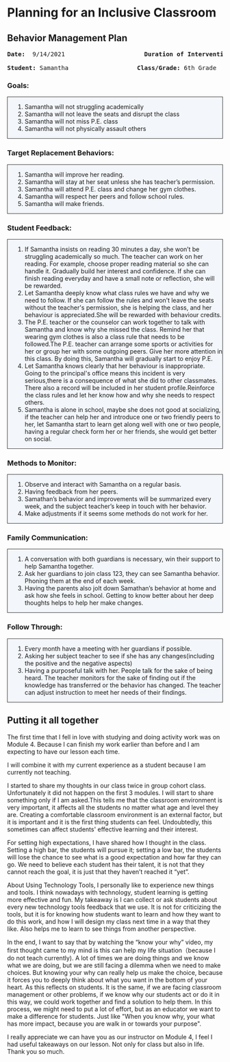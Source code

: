 # Planning for an Inclusive Classroom

## Behavior Management Plan
<pre>
<b>Date:</b>  9/14/2021      	             <b>Duration of Intervention:</b>  Approx. 3 months

<b>Student:</b> Samantha                   <b>Class/Grade:</b> 6th Grade
</pre>

### Goals:
<ol style="border:1px solid #333;padding:14px 0 14px 40px;background-color:#f3f6fa;">
<li>Samantha  will not struggling academically</li>
<li>Samantha  will not leave the seats and disrupt the class</li>
<li>Samantha  will not miss P.E. class</li>
<li>Samantha  will not physically assault others</li>
</ol>




### Target Replacement Behaviors: 
<ol style="border:1px solid #333;padding:14px 0 14px 40px;background-color:#f3f6fa;">
<li>Samantha will improve her reading.</li>
<li>Samantha will stay at her seat unless she has teacher’s permission.</li>
<li>Samantha will attend P.E. class and change her gym clothes.</li>
<li>Samantha will respect her peers and follow school rules.</li>
<li>Samantha will make friends.</li>
</ol>




### Student Feedback: 
<ol style="border:1px solid #333;padding:14px 0 14px 40px;background-color:#f3f6fa;">
<li>If Samantha insists on reading 30 minutes a day, she won’t be struggling academically so much. The teacher can work on her reading. For example, choose proper reading material so she can handle it. Gradually build her interest and confidence. If she can finish reading everyday and have a small note or reflection, she will be rewarded.</li>
<li>Let Samantha deeply know what class rules we have and why we need to follow. If she can follow the rules and won’t leave the seats without the teacher's permission, she is helping the class, and her behaviour is appreciated.She will be rewarded with behaviour credits.</li>
<li>The P.E. teacher or the counselor can work together to talk with Samantha and know why she missed the class. Remind her that wearing gym clothes is also a class rule that needs to be followed.The P.E. teacher can arrange some sports or activities for her or group her with some outgoing peers. Give her more attention in this class. By doing this, Samantha will gradually start to enjoy P.E.</li>
<li>Let Samantha knows clearly that her behaviour is inappropriate. Going to the principal's office means this incident is very serious,there is a consequence of  what she did to other classmates. There also a record will be included in her student profile.Reinforce the class rules and let her know how and why she needs to respect others.</li>
<li>Samantha is alone in school, maybe she does not good at socializing, if the teacher can help her and introduce one or two friendly peers to her, let Samantha start to learn get along well with one or two people, having a regular check form her or her friends, she would get better on social.</li>
</ol>




### Methods to Monitor:
<ol style="border:1px solid #333;padding:14px 0 14px 40px;background-color:#f3f6fa;">
<li>Observe and interact with Samantha on a regular basis.</li>
<li>Having feedback from her peers.</li>
<li>Samathan’s  behavior and improvements will be summarized every week, and the subject teacher’s keep in touch with her behavior.</li>
<li>Make adjustments if it seems some methods do not work for her.</li>
</ol>

### Family Communication: 
<ol style="border:1px solid #333;padding:14px 0 14px 40px;background-color:#f3f6fa;">
<li>A conversation with both guardians is necessary, win their support to help Samantha together.</li>
<li>Ask her guardians to join class 123, they can see Samantha behavior. Phoning them at the end of each week. </li>
<li>Having the parents also jolt down Samathan’s behavior at home and ask how she feels in school. Getting to know better about her deep thoughts helps to help her make changes.</li>
</ol>



### Follow Through: 
<ol style="border:1px solid #333;padding:14px 0 14px 40px;background-color:#f3f6fa;">
<li>Every month have a meeting with her guardians if possible.</li>
<li>Asking her subject teacher to see if she has any changes(including the positive and the negative aspects)</li>
<li>Having a purposeful talk with her. People talk for the sake of being heard. The teacher monitors for the sake of finding out if the knowledge has transferred or the behavior has changed. The teacher can adjust instruction to meet her needs of their findings. </li>
</ol>

## Putting it all together
The first time that I fell  in love with studying and doing activity work was on Module 4. Because I can finish my work earlier than before and I am expecting to have our lesson each time.

 

 

I will combine it with my current experience as a student because I am currently not teaching.

 

 

I started to share my thoughts in our class twice in group cohort class. Unfortunately it did not happen on the first 3 modules. I will start to share something only if I am asked.This tells me that the classroom environment is very important, it affects all the students no matter what age and level they are. Creating a comfortable classroom environment is an external factor, but it is important and it is the first thing students can feel. Undoubtedly, this sometimes can affect students' effective learning and their interest.

 

 

For setting high expectations, I have shared how I thought in the class. Setting a high bar, the students will pursue it; setting a low bar, the students will lose the chance to see what is a good expectation and how far they can go. We need to believe each student has their talent, it is not that they cannot reach the goal, it is just that they haven’t reached it “yet”.

 

About Using Technology Tools, I personally like to experience new things and tools. I think nowadays with technology, student learning is getting more effective and fun. My takeaway is I can collect or ask students about every new technology tools feedback that we use. It is not for criticizing the tools, but it is for knowing how students want to learn and how they want to do this work, and how I will design my class next time in a way that they like. Also helps me to learn to see things from another perspective.

 

In the end, I want to say that by watching the “know your why” video, my first thought came to my mind is this can help my life situation（because I do not teach currently). A lot of times we are doing things and we know what we are doing, but we are still facing a dilemma when we need to make choices. But knowing your why can really help us make the choice, because it forces you to deeply think about what you want in the bottom of your heart. As this reflects on students. It is the same, if we are facing classroom management or other problems, if we know why our students act or do it in this way, we could work together and find a solution to help them. In this process, we might need to put a lot of effort, but as an educator we want to make a difference for students. Just like "When you know why, your what has more impact, because you are walk in or towards your purpose".

 

I really appreciate we can have you as our instructor on Module 4, I feel I  had useful takeaways on our lesson. Not only for class but also in life. Thank you so much.

 



